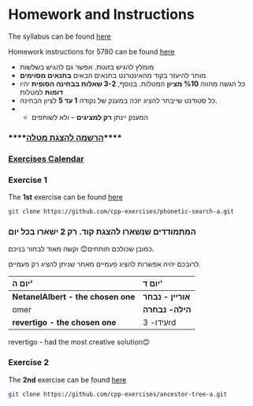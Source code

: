 # Homework and Instructions

The syllabus can be found [here ](https://github.com/erelsgl-at-ariel/cpp-5780/blob/master/syllabus.pdf)

Homework instructions for 5780 can be found [here](https://github.com/erelsgl-at-ariel/cpp-5780/blob/master/homework-instructions.pdf)

* מומלץ להגיש בזוגות. אפשר גם להגיש בשלשות
* מותר להיעזר בקוד מהאינטרנט בתנאים הבאים **בתנאים מסוימים**
* כל הגשה מהווה **%10 מציון** המטלות. בנוסף, **3-2 שאלות בבחינה הסופית** יהיו **דומות** למטלות
* כל סטודנט שייבחר להציג יזכה במענק של נקודה **1 עד 5** לציון הבחינה.
* * המענק יינתן **רק למציגים** – ולא לשותפים

### \*\*\*\*[**הרשמה להצגת מטלה**](https://docs.google.com/spreadsheets/d/1ghNWg2OpOiEqaXrqzWp53Fk4cGXsKyV9dXEEP3D-jFk/edit#gid=0)\*\*\*\*

### [Exercises Calendar](https://calendar.google.com/calendar/embed?src=rco9l5v6m84rkra8pto6ou65t4%40group.calendar.google.com&ctz=Asia%2FJerusalem)

### Exercise 1

The **1st** exercise can be found [here](https://github.com/cpp-exercises/phonetic-search-a)

```bash
git clone https://github.com/cpp-exercises/phonetic-search-a.git
```

### המתמודדים שנשארו להצגת קוד. רק 2 ישארו בכל יום 

כמובן שכולכם תותחים😊 וקשה מאוד לבחור בניכם.

 לרובכם יהיה אפשרות להציג פעמיים מאחר שניתן להציג רק פעמיים.

| יום ה' | יום ד' |
| :--- | :--- |
| **NetanelAlbert - the chosen one** | **אוריין - נבחר** |
| omer | **הילה- נבחרה** |
| **revertigo - the chosen one** | עידו- 3rd |

revertigo - had the most creative solution😊

### Exercise 2

The **2nd** exercise can be found [here](https://github.com/cpp-exercises/ancestor-tree-a)

```bash
git clone https://github.com/cpp-exercises/ancestor-tree-a.git
```



